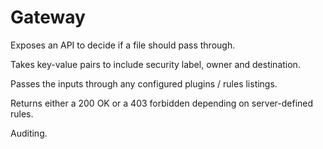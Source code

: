 Gateway
=======

Exposes an API to decide if a file should pass through.

Takes key-value pairs to include security label, owner and destination.

Passes the inputs through any configured plugins / rules listings.

Returns either a 200 OK or a 403 forbidden depending on server-defined rules.

Auditing.
